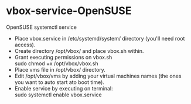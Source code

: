 # vbox-service-OpenSUSE
OpenSUSE systemctl service

* Place vbox.service in /etc/systemd/system/ directory (you'll need root access).
* Create directory /opt/vbox/ and place vbox.sh within.
* Grant executing permissions on vbox.sh<br>
sudo chmod +x /opt/vbox/vbox.sh
* Place vms file in /opt/vbox/ directory.
* Edit /opt/vbox/vms by adding your virtual machines names (the ones you want to auto start ato boot time).
* Enable service by executing on terminal:<br>
sudo systemctl enable vbox.service

